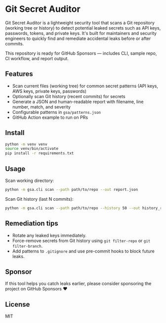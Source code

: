 # Git Secret Auditor

Git Secret Auditor is a lightweight security tool that scans a Git repository (working tree or history) to detect potential leaked secrets such as API keys, passwords, tokens, and private keys. It's built for maintainers and security engineers to quickly find and remediate accidental leaks before or after commits.

This repository is ready for GitHub Sponsors — includes CLI, sample repo, CI workflow, and report output.

## Features
- Scan current files (working tree) for common secret patterns (API keys, AWS keys, private keys, passwords)
- Optionally scan Git history (recent commits) for secrets
- Generate a JSON and human-readable report with filename, line number, match, and severity
- Configurable patterns in `gsa/patterns.json`
- GitHub Action example to run on PRs

## Install
```bash
python -m venv venv
source venv/bin/activate
pip install -r requirements.txt
```

## Usage
Scan working directory:
```bash
python -m gsa.cli scan --path path/to/repo --out report.json
```

Scan Git history (last N commits):
```bash
python -m gsa.cli scan --path path/to/repo --history 50 --out history_report.json
```

## Remediation tips
- Rotate any leaked keys immediately.
- Force-remove secrets from Git history using `git filter-repo` or `git filter-branch`.
- Add patterns to `.gitignore` and use pre-commit hooks to block future leaks.

## Sponsor
If this tool helps you catch leaks earlier, please consider sponsoring the project on GitHub Sponsors ❤️

## License
MIT
